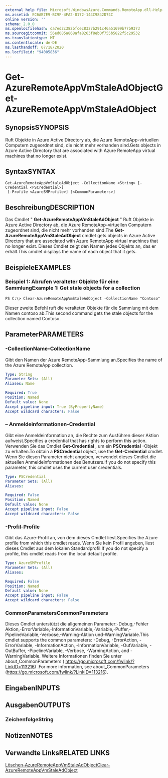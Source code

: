 ```yaml
---
external help file: Microsoft.WindowsAzure.Commands.RemoteApp.dll-Help.xml
ms.assetid: EC6AB7E9-BC9F-4FA2-8172-144C9842D74C
online version: ''
schema: 2.0.0
ms.openlocfilehash: da7ed2c382bfcec8327b291c46a51699b77b9373
ms.sourcegitcommit: 56ed085a868afa8263f8eb0f755b5822f5c29532
ms.translationtype: MT
ms.contentlocale: de-DE
ms.lasthandoff: 07/18/2020
ms.locfileid: "94005836"
---
```

# <span data-ttu-id="70ff4-101">Get-AzureRemoteAppVmStaleAdObject</span><span class="sxs-lookup"><span data-stu-id="70ff4-101">Get-AzureRemoteAppVmStaleAdObject</span></span>

## <span data-ttu-id="70ff4-102">Synopsis</span><span class="sxs-lookup"><span data-stu-id="70ff4-102">SYNOPSIS</span></span>
<span data-ttu-id="70ff4-103">Ruft Objekte in Azure Active Directory ab, die Azure RemoteApp-virtuellen Computern zugeordnet sind, die nicht mehr vorhanden sind.</span><span class="sxs-lookup"><span data-stu-id="70ff4-103">Gets objects in Azure Active Directory that are associated with Azure RemoteApp virtual machines that no longer exist.</span></span>

## <span data-ttu-id="70ff4-104">Syntax</span><span class="sxs-lookup"><span data-stu-id="70ff4-104">SYNTAX</span></span>

```
Get-AzureRemoteAppVmStaleAdObject -CollectionName <String> [-Credential <PSCredential>]
 [-Profile <AzureSMProfile>] [<CommonParameters>]
```

## <span data-ttu-id="70ff4-105">Beschreibung</span><span class="sxs-lookup"><span data-stu-id="70ff4-105">DESCRIPTION</span></span>
<span data-ttu-id="70ff4-106">Das Cmdlet " **Get-AzureRemoteAppVmStaleAdObject** " Ruft Objekte in Azure Active Directory ab, die Azure RemoteApp-virtuellen Computern zugeordnet sind, die nicht mehr vorhanden sind.</span><span class="sxs-lookup"><span data-stu-id="70ff4-106">The **Get-AzureRemoteAppVmStaleAdObject** cmdlet gets objects in Azure Active Directory that are associated with Azure RemoteApp virtual machines that no longer exist.</span></span>
<span data-ttu-id="70ff4-107">Dieses Cmdlet zeigt den Namen jedes Objekts an, das er erhält.</span><span class="sxs-lookup"><span data-stu-id="70ff4-107">This cmdlet displays the name of each object that it gets.</span></span>

## <span data-ttu-id="70ff4-108">Beispiele</span><span class="sxs-lookup"><span data-stu-id="70ff4-108">EXAMPLES</span></span>

### <span data-ttu-id="70ff4-109">Beispiel 1: Abrufen veralteter Objekte für eine Sammlung</span><span class="sxs-lookup"><span data-stu-id="70ff4-109">Example 1: Get stale objects for a collection</span></span>
```
PS C:\> Clear-AzureRemoteAppVmStaleAdObject -CollectionName "Contoso"
```

<span data-ttu-id="70ff4-110">Dieser zweite Befehl ruft die veralteten Objekte für die Sammlung mit dem Namen contoso ab.</span><span class="sxs-lookup"><span data-stu-id="70ff4-110">This second command gets the stale objects for the collection named Contoso.</span></span>

## <span data-ttu-id="70ff4-111">Parameter</span><span class="sxs-lookup"><span data-stu-id="70ff4-111">PARAMETERS</span></span>

### <span data-ttu-id="70ff4-112">-CollectionName</span><span class="sxs-lookup"><span data-stu-id="70ff4-112">-CollectionName</span></span>
<span data-ttu-id="70ff4-113">Gibt den Namen der Azure RemoteApp-Sammlung an.</span><span class="sxs-lookup"><span data-stu-id="70ff4-113">Specifies the name of the Azure RemoteApp collection.</span></span>

```yaml
Type: String
Parameter Sets: (All)
Aliases: Name

Required: True
Position: Named
Default value: None
Accept pipeline input: True (ByPropertyName)
Accept wildcard characters: False
```

### <span data-ttu-id="70ff4-114">– Anmeldeinformationen</span><span class="sxs-lookup"><span data-stu-id="70ff4-114">-Credential</span></span>
<span data-ttu-id="70ff4-115">Gibt eine Anmeldeinformation an, die Rechte zum Ausführen dieser Aktion aufweist.</span><span class="sxs-lookup"><span data-stu-id="70ff4-115">Specifies a credential that has rights to perform this action.</span></span>
<span data-ttu-id="70ff4-116">Verwenden Sie das Cmdlet **Get-Credential** , um ein **PSCredential** -Objekt zu erhalten.</span><span class="sxs-lookup"><span data-stu-id="70ff4-116">To obtain a **PSCredential** object, use the **Get-Credential** cmdlet.</span></span>
<span data-ttu-id="70ff4-117">Wenn Sie diesen Parameter nicht angeben, verwendet dieses Cmdlet die aktuellen Anmeldeinformationen des Benutzers.</span><span class="sxs-lookup"><span data-stu-id="70ff4-117">If you do not specify this parameter, this cmdlet uses the current user credentials.</span></span>

```yaml
Type: PSCredential
Parameter Sets: (All)
Aliases: 

Required: False
Position: Named
Default value: None
Accept pipeline input: False
Accept wildcard characters: False
```

### <span data-ttu-id="70ff4-118">-Profil</span><span class="sxs-lookup"><span data-stu-id="70ff4-118">-Profile</span></span>
<span data-ttu-id="70ff4-119">Gibt das Azure-Profil an, von dem dieses Cmdlet liest.</span><span class="sxs-lookup"><span data-stu-id="70ff4-119">Specifies the Azure profile from which this cmdlet reads.</span></span>
<span data-ttu-id="70ff4-120">Wenn Sie kein Profil angeben, liest dieses Cmdlet aus dem lokalen Standardprofil.</span><span class="sxs-lookup"><span data-stu-id="70ff4-120">If you do not specify a profile, this cmdlet reads from the local default profile.</span></span>

```yaml
Type: AzureSMProfile
Parameter Sets: (All)
Aliases: 

Required: False
Position: Named
Default value: None
Accept pipeline input: False
Accept wildcard characters: False
```

### <span data-ttu-id="70ff4-121">CommonParameters</span><span class="sxs-lookup"><span data-stu-id="70ff4-121">CommonParameters</span></span>
<span data-ttu-id="70ff4-122">Dieses Cmdlet unterstützt die allgemeinen Parameter:-Debug,-Fehler Aktion,-ErrorVariable,-InformationVariable,-Variable,-Puffer,-PipelineVariable,-Verbose,-Warning-Aktion und-WarningVariable.</span><span class="sxs-lookup"><span data-stu-id="70ff4-122">This cmdlet supports the common parameters: -Debug, -ErrorAction, -ErrorVariable, -InformationAction, -InformationVariable, -OutVariable, -OutBuffer, -PipelineVariable, -Verbose, -WarningAction, and -WarningVariable.</span></span> <span data-ttu-id="70ff4-123">Weitere Informationen finden Sie unter about_CommonParameters ( https://go.microsoft.com/fwlink/?LinkID=113216) .</span><span class="sxs-lookup"><span data-stu-id="70ff4-123">For more information, see about_CommonParameters (https://go.microsoft.com/fwlink/?LinkID=113216).</span></span>

## <span data-ttu-id="70ff4-124">Eingaben</span><span class="sxs-lookup"><span data-stu-id="70ff4-124">INPUTS</span></span>

## <span data-ttu-id="70ff4-125">Ausgaben</span><span class="sxs-lookup"><span data-stu-id="70ff4-125">OUTPUTS</span></span>

### <span data-ttu-id="70ff4-126">Zeichenfolge</span><span class="sxs-lookup"><span data-stu-id="70ff4-126">String</span></span>

## <span data-ttu-id="70ff4-127">Notizen</span><span class="sxs-lookup"><span data-stu-id="70ff4-127">NOTES</span></span>

## <span data-ttu-id="70ff4-128">Verwandte Links</span><span class="sxs-lookup"><span data-stu-id="70ff4-128">RELATED LINKS</span></span>

[<span data-ttu-id="70ff4-129">Löschen-AzureRemoteAppVmStaleAdObject</span><span class="sxs-lookup"><span data-stu-id="70ff4-129">Clear-AzureRemoteAppVmStaleAdObject</span></span>](./Clear-AzureRemoteAppVmStaleAdObject.md)


